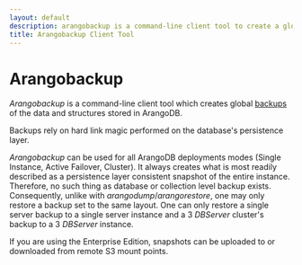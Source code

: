 ```yaml
---
layout: default
description: arangobackup is a command-line client tool to create a global backups of an ArangoDB instance
title: Arangobackup Client Tool
---
```

Arangobackup
============

_Arangobackup_ is a command-line client tool which creates global
[backups](hot-backup-restore.html) of the data and structures
stored in ArangoDB.

Backups rely on hard link magic performed on the database's
persistence layer.

_Arangobackup_ can be used for all ArangoDB deployments modes
(Single Instance, Active Failover, Cluster). It always creates what
is most readily described as a persistence layer consistent snapshot
of the entire instance. Therefore, no such thing as database or
collection level backup exists. Consequently, unlike with
_arangodump_/_arangorestore_, one may only restore a backup set to
the same layout. One can only restore a single server backup to a
single server instance and a 3 _DBServer_ cluster's backup to a 3
_DBServer_ instance.

If you are using the Enterprise Edition, snapshots can be uploaded to
or downloaded from remote S3 mount points.
